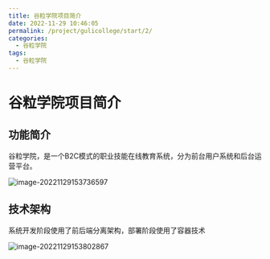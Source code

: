 ```yaml
---
title: 谷粒学院项目简介
date: 2022-11-29 10:46:05
permalink: /project/gulicollege/start/2/
categories:
  - 谷粒学院
tags:
  - 谷粒学院
---
```


# 谷粒学院项目简介

## 功能简介

谷粒学院，是一个B2C模式的职业技能在线教育系统，分为前台用户系统和后台运营平台。  

![image-20221129153736597](https://cdn.staticaly.com/gh/jinmunan/imgs@master/project/gulicollege/image-20221129153736597.png)

## 技术架构

系统开发阶段使用了前后端分离架构，部署阶段使用了容器技术

![image-20221129153802867](https://cdn.staticaly.com/gh/jinmunan/imgs@master/project/gulicollege/image-20221129153802867.png)

